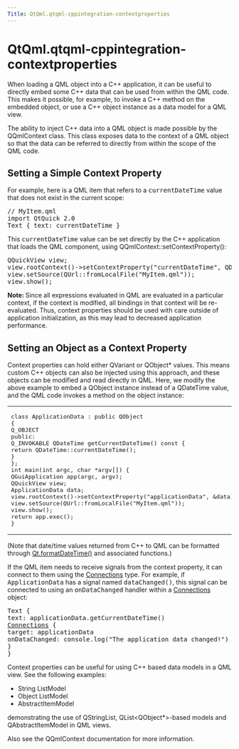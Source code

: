 ```yaml
---
Title: QtQml.qtqml-cppintegration-contextproperties
---
```


# QtQml.qtqml-cppintegration-contextproperties

<span class="subtitle"></span>
<!-- $$$qtqml-cppintegration-contextproperties.html-description -->
<p>When loading a QML object into a C++ application, it can be useful to directly embed some C++ data that can be used from within the QML code. This makes it possible, for example, to invoke a C++ method on the embedded object, or use a C++ object instance as a data model for a QML view.</p>
<p>The ability to inject C++ data into a QML object is made possible by the QQmlContext class. This class exposes data to the context of a QML object so that the data can be referred to directly from within the scope of the QML code.</p>
<h2>Setting a Simple Context Property</h2>
<p>For example, here is a QML item that refers to a <tt>currentDateTime</tt> value that does not exist in the current scope:</p>
<pre class="qml"><span class="comment">// MyItem.qml</span>
import QtQuick 2.0
<span class="type">Text</span> { <span class="name">text</span>: <span class="name">currentDateTime</span> }</pre>
<p>This <tt>currentDateTime</tt> value can be set directly by the C++ application that loads the QML component, using QQmlContext::setContextProperty():</p>
<pre class="cpp"><span class="type">QQuickView</span> view;
view<span class="operator">.</span>rootContext()<span class="operator">-</span><span class="operator">&gt;</span>setContextProperty(<span class="string">&quot;currentDateTime&quot;</span><span class="operator">,</span> <span class="type">QDateTime</span><span class="operator">::</span>currentDateTime());
view<span class="operator">.</span>setSource(<span class="type">QUrl</span><span class="operator">::</span>fromLocalFile(<span class="string">&quot;MyItem.qml&quot;</span>));
view<span class="operator">.</span>show();</pre>
<p><b>Note: </b>Since all expressions evaluated in QML are evaluated in a particular context, if the context is modified, all bindings in that context will be re-evaluated. Thus, context properties should be used with care outside of application initialization, as this may lead to decreased application performance.</p>
<h2>Setting an Object as a Context Property</h2>
<p>Context properties can hold either QVariant or QObject* values. This means custom C++ objects can also be injected using this approach, and these objects can be modified and read directly in QML. Here, we modify the above example to embed a QObject instance instead of a QDateTime value, and the QML code invokes a method on the object instance:</p>
<table class="generic">
<tr valign="top"><td ><pre class="cpp"><span class="keyword">class</span> ApplicationData : <span class="keyword">public</span> <span class="type">QObject</span>
{
Q_OBJECT
<span class="keyword">public</span>:
Q_INVOKABLE <span class="type">QDateTime</span> getCurrentDateTime() <span class="keyword">const</span> {
<span class="keyword">return</span> <span class="type">QDateTime</span><span class="operator">::</span>currentDateTime();
}
};
<span class="type">int</span> main(<span class="type">int</span> argc<span class="operator">,</span> <span class="type">char</span> <span class="operator">*</span>argv<span class="operator">[</span><span class="operator">]</span>) {
<span class="type">QGuiApplication</span> app(argc<span class="operator">,</span> argv);
<span class="type">QQuickView</span> view;
ApplicationData data;
view<span class="operator">.</span>rootContext()<span class="operator">-</span><span class="operator">&gt;</span>setContextProperty(<span class="string">&quot;applicationData&quot;</span><span class="operator">,</span> <span class="operator">&amp;</span>data);
view<span class="operator">.</span>setSource(<span class="type">QUrl</span><span class="operator">::</span>fromLocalFile(<span class="string">&quot;MyItem.qml&quot;</span>));
view<span class="operator">.</span>show();
<span class="keyword">return</span> app<span class="operator">.</span>exec();
}</pre>
</td><td ><pre class="qml"><span class="comment">// MyItem.qml</span>
import QtQuick 2.0
<span class="type">Text</span> { <span class="name">text</span>: <span class="name">applicationData</span>.<span class="name">getCurrentDateTime</span>() }</pre>
</td></tr>
</table>
<p>(Note that date/time values returned from C++ to QML can be formatted through <a href="QtQml.Qt.md#formatDateTime-method">Qt.formatDateTime()</a> and associated functions.)</p>
<p>If the QML item needs to receive signals from the context property, it can connect to them using the <a href="QtQml.Connections.md">Connections</a> type. For example, if <tt>ApplicationData</tt> has a signal named <tt>dataChanged()</tt>, this signal can be connected to using an <tt>onDataChanged</tt> handler within a <a href="QtQml.Connections.md">Connections</a> object:</p>
<pre class="qml"><span class="type">Text</span> {
<span class="name">text</span>: <span class="name">applicationData</span>.<span class="name">getCurrentDateTime</span>()
<span class="type"><a href="QtQml.Connections.md">Connections</a></span> {
<span class="name">target</span>: <span class="name">applicationData</span>
<span class="name">onDataChanged</span>: <span class="name">console</span>.<span class="name">log</span>(<span class="string">&quot;The application data changed!&quot;</span>)
}
}</pre>
<p>Context properties can be useful for using C++ based data models in a QML view. See the following examples:</p>
<ul>
<li>String ListModel</li>
<li>Object ListModel</li>
<li>AbstractItemModel</li>
</ul>
<p>demonstrating the use of QStringList, QList&lt;QObject*&gt;-based models and QAbstractItemModel in QML views.</p>
<p>Also see the QQmlContext documentation for more information.</p>
<!-- @@@qtqml-cppintegration-contextproperties.html -->

